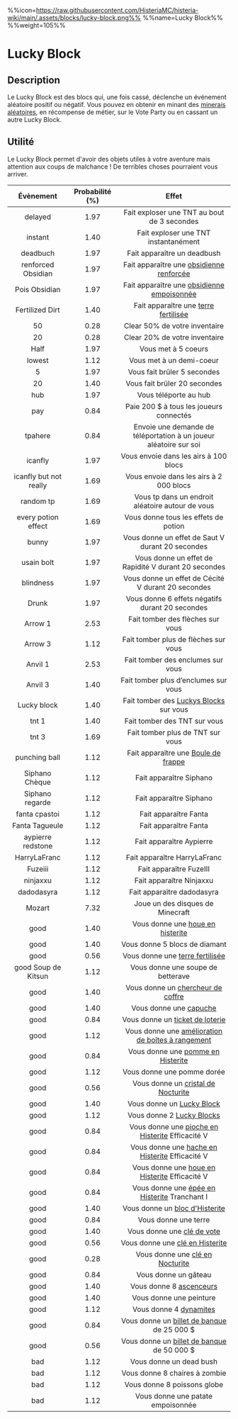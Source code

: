 %%icon=https://raw.githubusercontent.com/HisteriaMC/histeria-wiki/main/.assets/blocks/lucky-block.png%%
%%name=Lucky Block%%
%%weight=105%%

# Lucky Block

## Description 
Le Lucky Block est des blocs qui, une fois cassé, déclenche un événement aléatoire positif ou négatif. Vous pouvez en obtenir en minant des [minerais aléatoires](https://histeria.fr/wiki/blocs/minerai-aléatoire), en récompense de métier, sur le Vote Party ou en cassant un autre Lucky Block.

## Utilité
Le Lucky Block permet d'avoir des objets utiles à votre aventure mais attention aux coups de malchance ! De terribles choses pourraient vous arriver.

| Évènement | Probabilité (%) |                                                           Effet                                                            |
|:-----:|:---------------:|:------------------------------------------------------------------------------------------------------------------------------:|
| delayed |1.97|                                        Fait exploser une TNT au bout de 3 secondes                                                        |
| instant |1.40|                                            Fait exploser une TNT instantanément                                                           |
| deadbuch |1.97|                                                Fait apparaître un deadbush                                                               |
| renforced Obsidian |1.97|              Fait apparaître une [obsidienne renforcée](https://histeria.fr/wiki/blocs/reinforced-obsidian)                   |
| Pois Obsidian |1.97|            Fait apparaître une [obsidienne empoisonnée](https://histeria.fr/wiki/blocs/poison-obsidian)                      |
| Fertilized Dirt |1.40|                  Fait apparaître une [terre fertilisée](https://histeria.fr/wiki/blocs/fertilized-dirt)                          |
| 50 |0.28|                                               Clear 50% de votre inventaire                                                                    |
| 20 |0.28|                                               Clear 20% de votre inventaire                                                                    |
| Half |1.97|                                                    Vous met à 5 coeurs                                                                       |
| lowest |1.12|                                                  Vous met à un demi-coeur                                                                  |
| 5 |1.97|                                                Vous fait brûler 5 secondes                                                                      |
| 20 |1.40|                                                Vous fait brûler 20 secondes                                                                    |
| hub |1.97|                                                   Vous téléporte au hub                                                                       |
| pay |0.84|                                         Paie 200 $ à tous les joueurs connectés                                                             |
| tpahere |0.84|                             Envoie une demande de téléportation à un joueur aléatoire sur soi                                             |
| icanfly |1.97|                                           Vous envoie dans les airs à 100 blocs                                                          |
| icanfly but not really|1.69|                                          Vous envoie dans les airs à 2 000 blocs                                            |
| random tp |1.69|                                      Vous tp dans un endroit aléatoire autour de vous                                                   |
| every potion effect |1.69|                                            Vous donne tous les effets de potion                                               |
| bunny |1.97|                                      Vous donne un effet de Saut V durant 20 secondes                                                       |
| usain bolt |1.97|                                     Vous donne un effet de Rapidité V durant 20 secondes                                                  |
| blindness |1.97|                                   Vous donne un effet de Cécité V durant 20 secondes                                                 |
| Drunk |1.97|                                      Vous donne 6 effets négatifs durant 20 secondes                                                        |
| Arrow 1 |2.53|                                              Fait tomber des flèches sur vous                                                             |
| Arrow 3 |1.12|                                            Fait tomber plus de flèches sur vous                                                           |
| Anvil 1 |2.53|                                             Fait tomber des enclumes sur vous                                                             |
| Anvil 3 |1.40|                                            Fait tomber plus d’enclumes sur vous                                                           |
| Lucky block |1.40|                  Fait tomber des [Luckys Blocks](https://histeria.fr/wiki/blocs/lucky-block) sur vous                             |
| tnt 1 |1.40|                                                Fait tomber des TNT sur vous                                                                 |
| tnt 3 |1.69|                                              Fait tomber plus de TNT sur vous                                                               |
| punching ball |1.12|                     Fait apparaître une [Boule de frappe](https://histeria.fr/wiki/objets/punching-ball)                               |
| Siphano Chèque |1.12|                                                  Fait apparaître Siphano                                                           |
| Siphano regarde |1.12|                                                  Fait apparaître Siphano                                                          |
| fanta cpastoi |1.12|                                                   Fait apparaître Fanta                                                             |
| Fanta Tagueule |1.12|                                                   Fait apparaître Fanta                                                            |
| aypierre redstone |1.12|                                                  Fait apparaître Aypierre                                                       |
| HarryLaFranc |1.12|                                                Fait apparaître HarryLaFranc                                                          |
| Fuzeiii |1.12|                                                  Fait apparaître FuzeIII                                                   |
| ninjaxxu |1.12|                                                  Fait apparaître Ninjaxxu                                                  |
| dadodasyra |1.12|                                                 Fait apparaître dadodasyra                                                 |
| Mozart |7.32|                                              Joue un des disques de Minecraft                                              |
| good |1.40|                   Vous donne une [houe en histerite](https://histeria.fr/wiki/outils/histerite-hoe)                    |
| good |1.40|                                               Vous donne 5 blocs de diamant                                               |
| good |0.56|                     Vous donne une [terre fertilisée](https://histeria.fr/wiki/blocs/fertilized-dirt)                     |
| good Soup de Kitsun |1.12|                                             Vous donne une soupe de betterave                                              |
| good |1.40|                        Vous donne un [chercheur de coffre](https://histeria.fr/wiki/objets/chest-finder)                        |
| good |1.40|                             Vous donne une [capuche](https://histeria.fr/wiki/objets/hood-helmet)                              |
| good |0.84|                   Vous donne un [ticket de loterie](https://histeria.fr/wiki/objets/lottery-ticket)                    |
| good |1.12|   Vous donne une [amélioration de boîtes à rangement](https://histeria.fr/wiki/objets/drawer-upgrade)   |
| good |0.84|                  Vous donne une [pomme en Histerite](https://histeria.fr/wiki/objets/histerite-apple)                   |
| good |1.12|                                                 Vous donne une pomme dorée                                               |
| good |0.56|                 Vous donne un [cristal de Nocturite](https://histeria.fr/wiki/objets/nocturite-crystal)                 ||
| good |1.40|                        Vous donne un [Lucky Block](https://histeria.fr/wiki/blocs/lucky-block)                         |
| good |1.12|                        Vous donne 2 [Lucky Blocks](https://histeria.fr/wiki/blocs/lucky-block)                         |
| good |0.84|           Vous donne une [pioche en Histerite](https://histeria.fr/wiki/outils/histerite-pickaxe) Efficacité V           |
| good |0.84|            Vous donne une [hache en Histerite](https://histeria.fr/wiki/outils/histerite-axe) Efficacité V          |
| good |0.84|             Vous donne une [houe en Histerite](https://histeria.fr/wiki/outils/histerite-hoe) Efficacité V            |
| good |0.84|             Vous donne une [épée en Histerite](https://histeria.fr/wiki/outils/histerite-sword) Tranchant I              |
| good |1.40|                    Vous donne un [bloc d'Histerite](https://histeria.fr/wiki/blocs/histerite-block)                     |
| good |0.84|                                                    Vous donne une terre                                                    |
| good |1.40|                         Vous donne une [clé de vote](https://histeria.fr/wiki/objets/clé-de-vote)                          |
| good |0.56|                    Vous donne une [clé en Histerite](https://histeria.fr/wiki/objets/clé-en-histerite)                     |
| good |0.28|                      Vous donne une [clé en Nocturite](https://histeria.fr/wiki/objets/clé-en-nocturite)                      |
| good |0.84|                                                    Vous donne un gâteau                                                    |
| good |1.40|                            Vous donne 8 [ascenceurs](https://histeria.fr/wiki/blocs/ascenseur)                             |
| good |1.40|                                                  Vous donne une peinture                                                   |
| good |1.12|                             Vous donne 4 [dynamites](https://histeria.fr/wiki/objets/dynamite)                             |
| good |0.84|                         Vous donne un [billet de banque](https://histeria.fr/wiki/objets/banknote) de 25 000 $                          |
| good |0.56|                         Vous donne un [billet de banque](https://histeria.fr/wiki/objets/banknote) de 50 000 $                          |
| bad |1.12|                                                  Vous donne un dead bush                                                   |
| bad |1.12|                                               Vous donne 8 chaires à zombie                                                |
| bad |1.12|                                                Vous donne 8 poissons globe                                                 |
| bad |1.12|                                             Vous donne une patate empoisonnée                                              |
